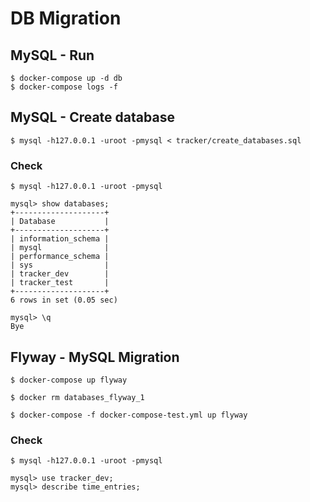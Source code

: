 # DB Migration

## MySQL - Run

```
$ docker-compose up -d db
$ docker-compose logs -f
```

## MySQL - Create database

```
$ mysql -h127.0.0.1 -uroot -pmysql < tracker/create_databases.sql
```

### Check

```
$ mysql -h127.0.0.1 -uroot -pmysql

mysql> show databases;
+--------------------+
| Database           |
+--------------------+
| information_schema |
| mysql              |
| performance_schema |
| sys                |
| tracker_dev        |
| tracker_test       |
+--------------------+
6 rows in set (0.05 sec)

mysql> \q
Bye
```

## Flyway - MySQL Migration

```
$ docker-compose up flyway

$ docker rm databases_flyway_1
```

```
$ docker-compose -f docker-compose-test.yml up flyway
```

### Check

```
$ mysql -h127.0.0.1 -uroot -pmysql

mysql> use tracker_dev;
mysql> describe time_entries;
```
